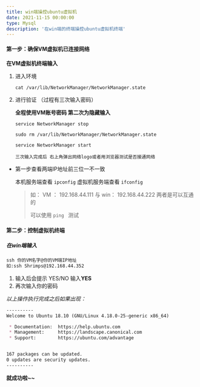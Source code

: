 ```yaml
---
title: win端操控ubuntu虚拟机
date: 2021-11-15 00:00:00
type: Mysql
description: '在win端的终端操控ubuntu虚拟机终端'
---
```


#### 第一步：确保VM虚拟机已连接网络 ####

**在VM虚拟机终端输入**

1. 进入环境

   ```
   cat /var/lib/NetworkManager/NetworkManager.state
   ```

2. 进行验证 （过程有三次输入密码）

   **全程使用VM账号密码 第二次为隐藏输入**

   ```
   service NetworkManager stop
   
   sudo rm /var/lib/NetworkManager/NetworkManager.state
   
   service NetworkManager start
   ```

   `三次输入完成后 右上角弹出网络logo或者用浏览器测试是否接通网络`

- 第一步查看两端IP地址前三位一不一致

  本机服务端查看 `ipconfig`
  虚拟机服务端查看 `ifconfig`

  > 如： VM ： 192.168.44.111   与 win： 192.168.44.222 两者是可以互通的
  >
  > 可以使用 `ping ` 测试

#### 第二步：控制虚拟机终端 ####

##### **在win端输入** #####

```markdown
ssh 你的VM名字@你的VM端IP地址 
如:ssh Shrimps@192.168.44.352
```

1. 输入后会提示 YES/NO 输入**YES**
2. 再次输入你的密码

*以上操作执行完成之后如果出现：*

```markdown
----------
Welcome to Ubuntu 18.10 (GNU/Linux 4.18.0-25-generic x86_64)

 * Documentation:  https://help.ubuntu.com
 * Management:     https://landscape.canonical.com
 * Support:        https://ubuntu.com/advantage


167 packages can be updated.
0 updates are security updates.
----------
```

**就成功啦~~**